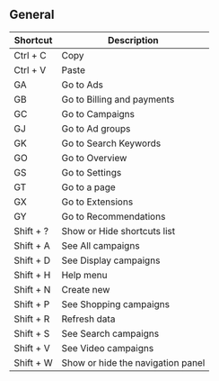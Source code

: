 ## General
Shortcut | Description
------------ | -------------
Ctrl + C | Copy | 
Ctrl + V | Paste | 
GA | Go to Ads | 
GB | Go to Billing and payments | 
GC | Go to Campaigns | 
GJ | Go to Ad groups | 
GK | Go to Search Keywords | 
GO | Go to Overview | 
GS | Go to Settings | 
GT | Go to a page | 
GX | Go to Extensions | 
GY | Go to Recommendations | 
Shift + ? | Show or Hide shortcuts list | 
Shift + A | See All campaigns | 
Shift + D | See Display campaigns | 
Shift + H | Help menu | 
Shift + N | Create new | 
Shift + P | See Shopping campaigns | 
Shift + R | Refresh data | 
Shift + S | See Search campaigns | 
Shift + V | See Video campaigns | 
Shift + W | Show or hide the navigation panel | 
